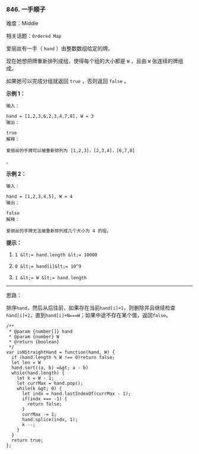 ### 846. 一手顺子

难度：Middle

相关话题：`Ordered Map`

爱丽丝有一手（ `hand` ）由整数数组给定的牌。



现在她想把牌重新排列成组，使得每个组的大小都是  `W` ，且由  `W`  张连续的牌组成。



如果她可以完成分组就返回  `true` ，否则返回  `false` 。













 **示例 1：** 





```
输入：

hand = [1,2,3,6,2,3,4,7,8], W = 3
输出：

true
解释：

爱丽丝的手牌可以被重新排列为 [1,2,3]，[2,3,4]，[6,7,8]

。
```

 **示例 2：** 





```
输入：

hand = [1,2,3,4,5], W = 4
输出：

false
解释：

爱丽丝的手牌无法被重新排列成几个大小为 4 的组。
```





 **提示：** 





1.  `1 &lt;= hand.length &lt;= 10000` 

2.  `0 &lt;= hand[i]&lt;= 10^9` 

3.  `1 &lt;= W &lt;= hand.length` 






-----

思路：

排序`hand`，然后从后往前，如果存在当前`hand[i]+1`，则删除并且继续检查`hand[i]+2`，直到`hand[i]+N===W`；如果中途不存在某个值，返回`false`。




```
/**
 * @param {number[]} hand
 * @param {number} W
 * @return {boolean}
 */
var isNStraightHand = function(hand, W) {
  if (hand.length % W !== 0)return false;
  let len = W
  hand.sort((a, b) =&gt; a - b)
  while(hand.length) {
    let k = W - 1;
    let currMax = hand.pop();
    while(k &gt; 0) {
      let indx = hand.lastIndexOf(currMax - 1);
      if(indx === -1) {
        return false;
      }
      currMax -= 1;
      hand.splice(indx, 1);
      k --;
    }
  }
  return true;    
};



```
